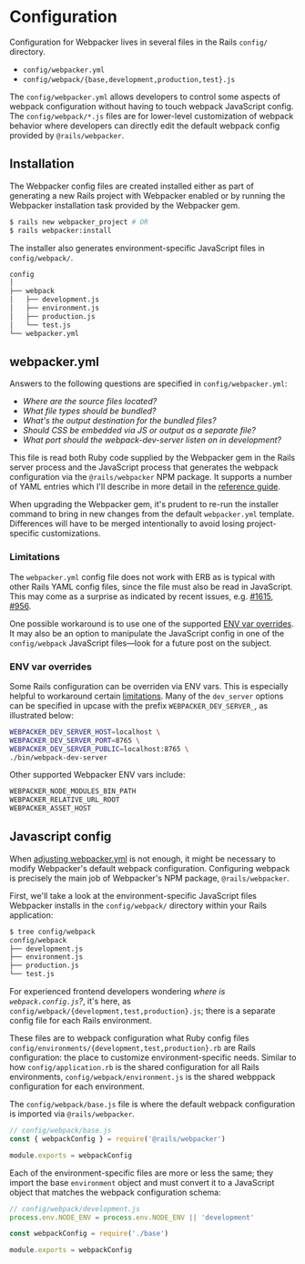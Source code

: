 # Configuration

Configuration for Webpacker lives in several files in the Rails `config/` directory.

- `config/webpacker.yml`
- `config/webpack/{base,development,production,test}.js`

The `config/webpacker.yml` allows developers to control some aspects of webpack configuration without having to touch webpack JavaScript config. The `config/webpack/*.js` files are for lower-level customization of webpack behavior where developers can directly edit the default webpack config provided by `@rails/webpacker`.

## Installation

The Webpacker config files are created installed either as part of generating a new Rails project with Webpacker enabled or by running the Webpacker installation task provided by the Webpacker gem.

```sh
$ rails new webpacker_project # OR
$ rails webpacker:install
```

The installer also generates environment-specific JavaScript files in `config/webpack/`.

```sh
config
│
├── webpack
│   ├── development.js
│   ├── environment.js
│   ├── production.js
│   └── test.js
└── webpacker.yml
```

## webpacker.yml

Answers to the following questions are specified in `config/webpacker.yml`:

- _Where are the source files located?_
- _What file types should be bundled?_
- _What's the output destination for the bundled files?_
- _Should CSS be embedded via JS or output as a separate file?_
- _What port should the webpack-dev-server listen on in development?_

This file is read both Ruby code supplied by the Webpacker gem in the Rails server process and the JavaScript process that generates the webpack configuration via the `@rails/webpacker` NPM package. It supports a number of YAML entries which I'll describe in more detail in the [reference guide](#reference-guide).

When upgrading the Webpacker gem, it's prudent to re-run the installer command to bring in new changes from the default `webpacker.yml` template. Differences will have to be merged intentionally to avoid losing project-specific customizations.

### Limitations

The `webpacker.yml` config file does not work with ERB as is typical with other Rails YAML config files, since the file must also be read in JavaScript. This may come as a surprise as indicated by recent issues, e.g. [#1615](https://github.com/rails/webpacker/issues/1615), [#956](https://github.com/rails/webpacker/issues/956).

One possible workaround is to use one of the supported [ENV var overrides](#env-var-overrides). It may also be an option to manipulate the JavaScript config in one of the `config/webpack` JavaScript files—look for a future post on the subject.

### ENV var overrides

Some Rails configuration can be overriden via ENV vars. This is especially helpful to workaround certain [limitations](#limitations). Many of the `dev_server` options can be specified in upcase with the prefix `WEBPACKER_DEV_SERVER_`, as illustrated below:

```sh
WEBPACKER_DEV_SERVER_HOST=localhost \
WEBPACKER_DEV_SERVER_PORT=8765 \
WEBPACKER_DEV_SERVER_PUBLIC=localhost:8765 \
./bin/webpack-dev-server
```

Other supported Webpacker ENV vars include:

```sh
WEBPACKER_NODE_MODULES_BIN_PATH
WEBPACKER_RELATIVE_URL_ROOT
WEBPACKER_ASSET_HOST
```

## Javascript config

When [adjusting webpacker.yml](/blog/how-to-use-webpacker-yml.html) is not enough, it might be necessary to modify Webpacker's default webpack configuration. Configuring webpack is precisely the main job of Webpacker's NPM package, `@rails/webpacker`.

First, we'll take a look at the environment-specific JavaScript files Webpacker installs in the `config/webpack/` directory within your Rails application:

```sh
$ tree config/webpack
config/webpack
├── development.js
├── environment.js
├── production.js
└── test.js
```

For experienced frontend developers wondering _where is `webpack.config.js`?_, it's here, as `config/webpack/{development,test,production}.js`; there is a separate config file for each Rails environment.

These files are to webpack configuration what Ruby config files `config/environments/{development,test,production}.rb` are Rails configuration: the place to customize environment-specific needs. Similar to how `config/application.rb` is the shared configuration for all Rails environments, `config/webpack/environment.js` is the shared webppack configuration for each environment.

The `config/webpack/base.js` file is where the default webpack configuration is imported via `@rails/webpacker`.

```javascript
// config/webpack/base.js
const { webpackConfig } = require('@rails/webpacker')

module.exports = webpackConfig
```

Each of the environment-specific files are more or less the same; they import the base `environment` object and must convert it to a JavaScript object that matches the webpack configuration schema:

```javascript
// config/webpack/development.js
process.env.NODE_ENV = process.env.NODE_ENV || 'development'

const webpackConfig = require('./base')

module.exports = webpackConfig
```
